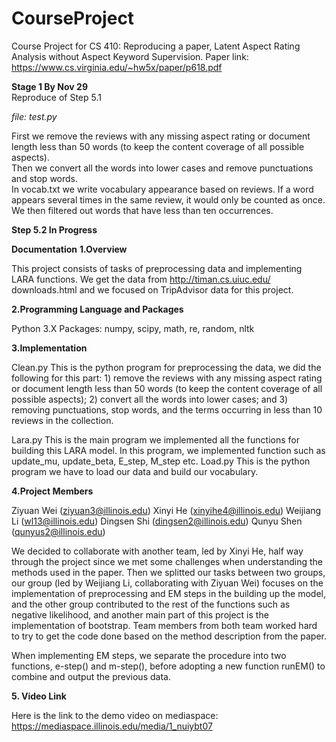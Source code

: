 # CourseProject

Course Project for CS 410: Reproducing a paper, Latent Aspect Rating Analysis without Aspect Keyword Supervision. 
Paper link: https://www.cs.virginia.edu/~hw5x/paper/p618.pdf


**Stage 1 By Nov 29**  
Reproduce of Step 5.1

*file: test.py*  

First we remove the reviews with any missing aspect rating or document length less than 50 words (to keep the content coverage of all possible aspects).  
Then we  convert all the words into lower cases and remove punctuations and stop words.  
In vocab.txt we write vocabulary appearance based on reviews. If a word appears several times in the same review, it would only be counted as once.  We then filtered out words that have less than ten occurrences.  

**Step 5.2 In Progress**  


**Documentation**
**1.Overview**

This project consists of tasks of preprocessing data and implementing LARA functions. 
We get the data from  http://timan.cs.uiuc.edu/ downloads.html and we focused on TripAdvisor data for this project. 

**2.Programming Language and Packages**

Python 3.X
Packages: numpy, scipy, math, re, random, nltk

**3.Implementation**

Clean.py
This is the python program for preprocessing the data, we did the following for this part:  1) remove the reviews with any missing aspect rating or document length less than 50 words (to keep the content coverage of all possible aspects); 2) convert all the words into lower cases; and 3) removing punctuations, stop words, and the terms occurring in less than 10 reviews in the collection. 

Lara.py
	This is the main program we implemented all the functions for building this LARA model. 
	In this program, we implemented function such as update_mu, update_beta, E_step, 
	M_step etc. 
Load.py
This is the python program we have to load our data and build our vocabulary. 


**4.Project Members**

Ziyuan Wei (ziyuan3@illinois.edu)
Xinyi He (xinyihe4@illinois.edu)
Weijiang Li (wl13@illinois.edu)
Dingsen Shi (dingsen2@illinois.edu)
Qunyu Shen (qunyus2@illinois.edu)

We decided to collaborate with another team, led by Xinyi  He, half way through the project since we met some challenges when understanding the methods used in the paper. Then we splitted our tasks between two groups, our group (led by Weijiang Li, collaborating with Ziyuan Wei) focuses on the implementation of preprocessing and EM steps in the building up the model, and the other group contributed to the rest of the functions such as negative likelihood, and another main part of this project is the implementation of bootstrap. Team members from both team worked hard to try to get the code done based on the method description from the paper. 

When implementing EM steps, we separate the procedure into two functions, e-step() and m-step(), before adopting a new function runEM() to combine and output the previous data. 

**5. Video Link**

Here is the link to the demo video on mediaspace:
https://mediaspace.illinois.edu/media/1_nuiybt07
